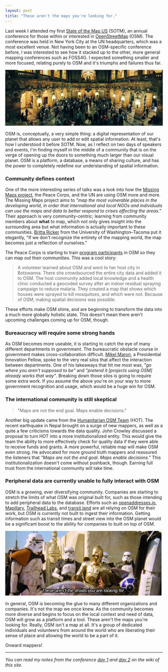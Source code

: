 ```yaml
---
layout: post
title: "These aren't the maps you're looking for."
---
```


Last week I attended my first [State of the Map US](http://stateofthemap.us/) (SOTM), an annual conference for those within or interested in [OpenStreetMap](http://www.openstreetmap.org/) (OSM). The conference was held in New York City at the UN headquarters, which was a most excellent venue. Not having been to an OSM-specific conference before, I was interested to see how it stacked up to the other, more general mapping conferences such as FOSS4G. I expected something smaller and more focused, relating purely to OSM and it's triumphs and failures thus far.

![opening party at the courthouse](/images/posts/20150613-sotm_courthouse.jpg)

OSM is, conceptually, a very simple thing: a digital representation of our planet that allows any user to add or edit spatial information. At least, that's how I understood it before SOTM. Now, as I reflect on two days of speakers and events, I'm finding myself in the middle of a community that is on the verge of opening up the doors to something much larger than our visual planet. OSM is a platform, a database, a means of sharing culture, and has the power to completely redefine our understanding of spatial information. 

### Community defines context

One of the more interesting series of talks was a look into how the [Missing Maps project](http://missingmaps.org), the Peace Corps, and the UN are using OSM more and more. The Missing Maps project aims to *"map the most vulnerable places in the developing world, in order that international and local NGOs and individuals can use the maps and data to better respond to crises affecting the areas."* Their approach is very community-centric; learning from community members about **what** to map, which not only gives insight into the surrounding area but what information is actually important to these communities. [Britta Ricker](https://twitter.com/bricker) from the University of Washington–Tacoma put it elegantly, "If we don't recognize the entirety of the mapping world, the map becomes just a reflection of ourselves." 

The Peace Corps is starting to train [program participants](https://github.com/PeaceCorps/OSM-Dashboard) in OSM so they can map out their communities. This was a cool story:

> A volunteer learned about OSM and went to her host city in Botswanna. There she crowdsourced the entire city data and added it to OSM. The host community added local knowledge and a health clinic conducted a geocoded survey after an indoor residual spraying campaign to reduce malaria. They created a map that shows which houses were sprayed to kill mosquitoes, and which were not. Because of OSM, making spatial decisions was possible.

These efforts make OSM shine, and are beginning to transform the data into a much more globally holistic state. This doesn't mean there aren't upcoming challenges coming up for OSM, though.

### Bureaucracy will require some strong hands

As OSM becomes more useable, it is starting to catch the eye of many different departments in government. The bureaucratic obstacle course in government makes cross-collaboration difficult. [Mikel Maron](https://twitter.com/mikel), a Presidential Innovation Fellow, spoke to the very real silos that affect the interaction between departments. One of his takeaways that hit me most was, *"go where you aren't supposed to be"* and *"pretend it [projects using OSM] already works that way"*. Breaking down those silos is going to require some extra work. If you assume the above you're on your way to more government recognition and usage, which would be a huge win for OSM.

### The international community is still skeptical

> "Maps are not the end goal. Maps enable decisions."

Another big update came from the [Humanitarian OSM Team](http://hotosm.org/) (HOT). The recent earthquake in Nepal brought on a surge of new mappers, as well as a quite a few criticisms towards the data quality. John Crowley discussed a proposal to turn HOT into a more institutionalized entity. This would give the team the ability to more effectively check for quality data if they were able to receive funds and grants. A more powerful, reliable map will make OSM even strong. He advocated for more ground truth mappers and reassured the listeners that *"Maps are not the end goal. Maps enable decisions."* This institutionalization doesn't come without pushback, though. Earning full trust from the international community will take time.

### Peripheral data are currently unable to fully interact with OSM

OSM is a growing, ever diversifying community. Companies are starting to stretch the limits of what OSM was original built for, such as those intending to add peripheral data to the database. Efforts such as [openaddresses.io](http://openaddresses.io/), [Mapillary](http://www.mapillary.com/), [Trailhead Labs](http://www.trailheadlabs.com/), and [transit.land](https://transit.land/) are all relying on OSM for their work, but OSM is currently not built to ingest their information. Getting information such as transit times and street view into the OSM planet would be a significant boost to the ability for companies to built on top of OSM.

![these aren't the droids you're looking for](/images/posts/20150613-droids.gif)

In general, OSM is becoming the glue to many different organizations and companies. It's not the map we once knew. As the community becomes more diverse and begins to focus on the local context and need of data, OSM will grow as a platform and a tool. These aren't the maps you're looking for. Really, OSM isn't a map at all. It's a group of dedicated individuals and volunteers from around the world who are liberating their sense of place and allowing the world to be a part of it.

Onward mappers!

---

*You can read my notes from the conference [day 1](https://github.com/mapsam/mapsam.github.io/wiki/Notes:-State-of-the-Map-2015,-NYC-(Day-1)) and [day 2](https://github.com/mapsam/mapsam.github.io/wiki/Notes:-State-of-the-Map-2015,-NYC-(Day-2)) on the wiki of this site.*
